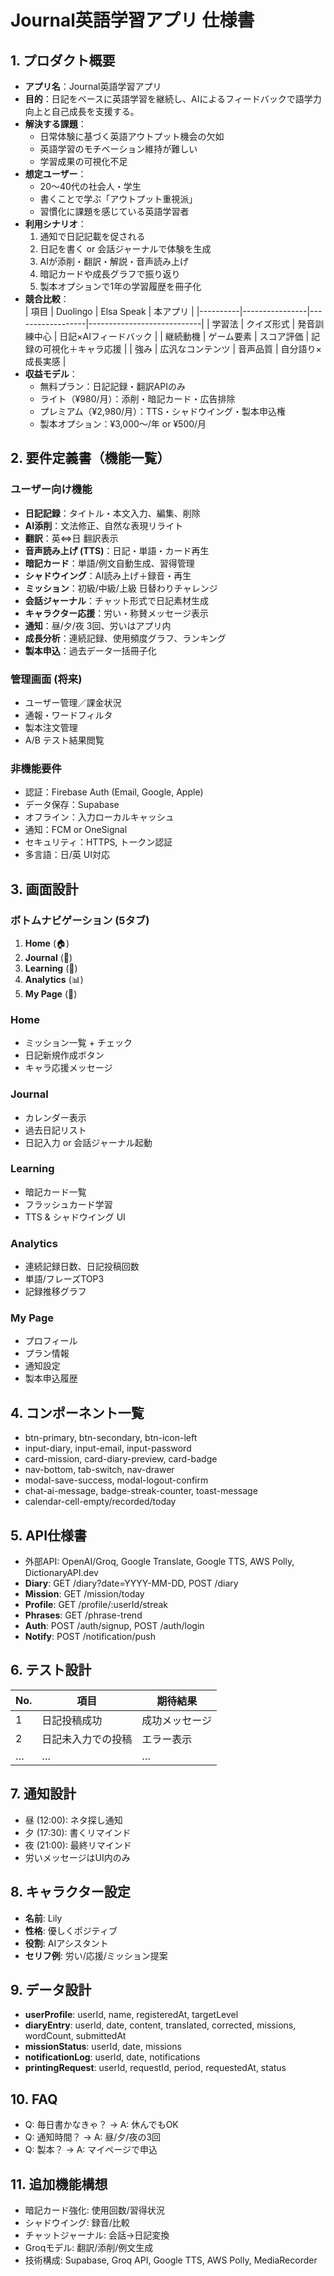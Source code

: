 
# Journal英語学習アプリ 仕様書

## 1. プロダクト概要

- **アプリ名**：Journal英語学習アプリ
- **目的**：日記をベースに英語学習を継続し、AIによるフィードバックで語学力向上と自己成長を支援する。
- **解決する課題**：
  - 日常体験に基づく英語アウトプット機会の欠如
  - 英語学習のモチベーション維持が難しい
  - 学習成果の可視化不足
- **想定ユーザー**：
  - 20～40代の社会人・学生
  - 書くことで学ぶ「アウトプット重視派」
  - 習慣化に課題を感じている英語学習者
- **利用シナリオ**：
  1. 通知で日記記載を促される  
  2. 日記を書く or 会話ジャーナルで体験を生成  
  3. AIが添削・翻訳・解説・音声読み上げ  
  4. 暗記カードや成長グラフで振り返り  
  5. 製本オプションで1年の学習履歴を冊子化
- **競合比較**：  
  | 項目     | Duolingo       | Elsa Speak       | 本アプリ                   |
  |----------|----------------|------------------|----------------------------|
  | 学習法   | クイズ形式       | 発音訓練中心       | 日記×AIフィードバック        |
  | 継続動機 | ゲーム要素       | スコア評価        | 記録の可視化＋キャラ応援      |
  | 強み     | 広汎なコンテンツ  | 音声品質         | 自分語り×成長実感           |
- **収益モデル**：
  - 無料プラン：日記記録・翻訳APIのみ
  - ライト（¥980/月）：添削・暗記カード・広告排除
  - プレミアム（¥2,980/月）：TTS・シャドウイング・製本申込権
  - 製本オプション：¥3,000～/年 or ¥500/月

## 2. 要件定義書（機能一覧）

### ユーザー向け機能
- **日記記録**：タイトル・本文入力、編集、削除
- **AI添削**：文法修正、自然な表現リライト
- **翻訳**：英⇔日 翻訳表示
- **音声読み上げ (TTS)**：日記・単語・カード再生
- **暗記カード**：単語/例文自動生成、習得管理
- **シャドウイング**：AI読み上げ＋録音・再生
- **ミッション**：初級/中級/上級 日替わりチャレンジ
- **会話ジャーナル**：チャット形式で日記素材生成
- **キャラクター応援**：労い・称賛メッセージ表示
- **通知**：昼/夕/夜 3回、労いはアプリ内
- **成長分析**：連続記録、使用頻度グラフ、ランキング
- **製本申込**：過去データ一括冊子化

### 管理画面 (将来)
- ユーザー管理／課金状況
- 通報・ワードフィルタ
- 製本注文管理
- A/B テスト結果閲覧

### 非機能要件
- 認証：Firebase Auth (Email, Google, Apple)
- データ保存：Supabase
- オフライン：入力ローカルキャッシュ
- 通知：FCM or OneSignal
- セキュリティ：HTTPS, トークン認証
- 多言語：日/英 UI対応

## 3. 画面設計

### ボトムナビゲーション (5タブ)
1. **Home** (🏠)  
2. **Journal** (📝)  
3. **Learning** (🧠)  
4. **Analytics** (📊)  
5. **My Page** (👤)  

### Home
- ミッション一覧 + チェック
- 日記新規作成ボタン
- キャラ応援メッセージ

### Journal
- カレンダー表示
- 過去日記リスト
- 日記入力 or 会話ジャーナル起動

### Learning
- 暗記カード一覧
- フラッシュカード学習
- TTS & シャドウイング UI

### Analytics
- 連続記録日数、日記投稿回数
- 単語/フレーズTOP3
- 記録推移グラフ

### My Page
- プロフィール
- プラン情報
- 通知設定
- 製本申込履歴

## 4. コンポーネント一覧

- btn-primary, btn-secondary, btn-icon-left
- input-diary, input-email, input-password
- card-mission, card-diary-preview, card-badge
- nav-bottom, tab-switch, nav-drawer
- modal-save-success, modal-logout-confirm
- chat-ai-message, badge-streak-counter, toast-message
- calendar-cell-empty/recorded/today

## 5. API仕様書

- 外部API: OpenAI/Groq, Google Translate, Google TTS, AWS Polly, DictionaryAPI.dev
- **Diary**: GET /diary?date=YYYY-MM-DD, POST /diary
- **Mission**: GET /mission/today
- **Profile**: GET /profile/:userId/streak
- **Phrases**: GET /phrase-trend
- **Auth**: POST /auth/signup, POST /auth/login
- **Notify**: POST /notification/push

## 6. テスト設計

| No. | 項目                    | 期待結果                       |
|-----|-------------------------|--------------------------------|
| 1   | 日記投稿成功            | 成功メッセージ                |
| 2   | 日記未入力での投稿      | エラー表示                    |
| …   | …                       | …                             |

## 7. 通知設計

- 昼 (12:00): ネタ探し通知
- 夕 (17:30): 書くリマインド
- 夜 (21:00): 最終リマインド
- 労いメッセージはUI内のみ

## 8. キャラクター設定

- **名前**: Lily
- **性格**: 優しくポジティブ
- **役割**: AIアシスタント
- **セリフ例**: 労い/応援/ミッション提案

## 9. データ設計

- **userProfile**: userId, name, registeredAt, targetLevel
- **diaryEntry**: userId, date, content, translated, corrected, missions, wordCount, submittedAt
- **missionStatus**: userId, date, missions
- **notificationLog**: userId, date, notifications
- **printingRequest**: userId, requestId, period, requestedAt, status

## 10. FAQ

- Q: 毎日書かなきゃ？ → A: 休んでもOK
- Q: 通知時間？ → A: 昼/夕/夜の3回
- Q: 製本？ → A: マイページで申込

## 11. 追加機能構想

- 暗記カード強化: 使用回数/習得状況
- シャドウイング: 録音/比較
- チャットジャーナル: 会話→日記変換
- Groqモデル: 翻訳/添削/例文生成
- 技術構成: Supabase, Groq API, Google TTS, AWS Polly, MediaRecorder
